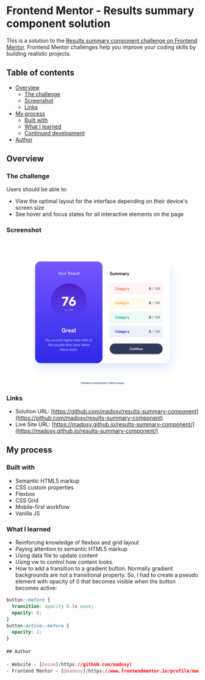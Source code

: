 # Frontend Mentor - Results summary component solution

This is a solution to the [Results summary component challenge on Frontend Mentor](https://www.frontendmentor.io/challenges/results-summary-component-CE_K6s0maV). Frontend Mentor challenges help you improve your coding skills by building realistic projects. 

## Table of contents

- [Overview](#overview)
  - [The challenge](#the-challenge)
  - [Screenshot](#screenshot)
  - [Links](#links)
- [My process](#my-process)
  - [Built with](#built-with)
  - [What I learned](#what-i-learned)
  - [Continued development](#continued-development)
- [Author](#author)

## Overview

### The challenge

Users should be able to:

- View the optimal layout for the interface depending on their device's screen size
- See hover and focus states for all interactive elements on the page

### Screenshot

![](./screenshot.png)

### Links

- Solution URL: [https://github.com/madosy/results-summary-component](https://github.com/madosy/results-summary-component)
- Live Site URL: [https://madosy.github.io/results-summary-component/](https://madosy.github.io/results-summary-component/)

## My process

### Built with

- Semantic HTML5 markup
- CSS custom properties
- Flexbox
- CSS Grid
- Mobile-first workflow
- Vanilla JS

### What I learned
- Reinforcing knowledge of flexbox and grid layout
- Paying attention to semantic HTML5 markup
- Using data file to update content
- Using vw to control how content looks.
- How to add a transition to a gradient button. Normally gradient backgrounds are not a transitional property. So, I had to create a pseudo element with opacity of 0 that becomes visible when the button becomes active:
```css
button::before {
  transition: opacity 0.3s ease;
  opacity: 0;
}
button:active::before {
  opacity: 1;
}

## Author

- Website - [Dasom](https://github.com/madosy)
- Frontend Mentor - [@madosy](https://www.frontendmentor.io/profile/madosy)